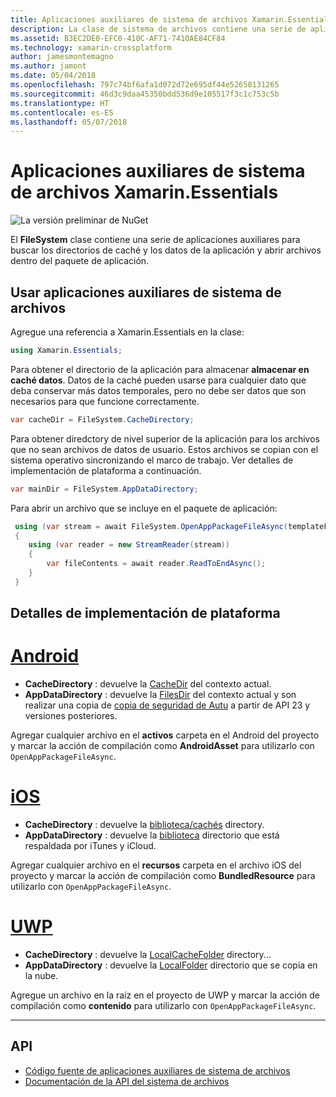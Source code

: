 ```yaml
---
title: Aplicaciones auxiliares de sistema de archivos Xamarin.Essentials
description: La clase de sistema de archivos contiene una serie de aplicaciones auxiliares encontrar caché de la aplicación y los directorios de datos y abrir archivos dentro del paquete de aplicación.
ms.assetid: B3EC2DE0-EFC0-410C-AF71-7410AE84CF84
ms.technology: xamarin-crossplatform
author: jamesmontemagno
ms.author: jamont
ms.date: 05/04/2018
ms.openlocfilehash: 797c74bf6afa1d072d72e695df44e52658131265
ms.sourcegitcommit: 46d3c9daa45350bdd536d9e105517f3c1c753c5b
ms.translationtype: HT
ms.contentlocale: es-ES
ms.lasthandoff: 05/07/2018
---
```

# <a name="xamarinessentials-file-system-helpers"></a>Aplicaciones auxiliares de sistema de archivos Xamarin.Essentials

![La versión preliminar de NuGet](~/media/shared/pre-release.png)

El **FileSystem** clase contiene una serie de aplicaciones auxiliares para buscar los directorios de caché y los datos de la aplicación y abrir archivos dentro del paquete de aplicación.

## <a name="using-file-system-helpers"></a>Usar aplicaciones auxiliares de sistema de archivos

Agregue una referencia a Xamarin.Essentials en la clase:

```csharp
using Xamarin.Essentials;
```

Para obtener el directorio de la aplicación para almacenar **almacenar en caché datos**. Datos de la caché pueden usarse para cualquier dato que deba conservar más datos temporales, pero no debe ser datos que son necesarios para que funcione correctamente.

```csharp
var cacheDir = FileSystem.CacheDirectory;
```

Para obtener diredctory de nivel superior de la aplicación para los archivos que no sean archivos de datos de usuario. Estos archivos se copian con el sistema operativo sincronizando el marco de trabajo. Ver detalles de implementación de plataforma a continuación.

```csharp
var mainDir = FileSystem.AppDataDirectory;
```

Para abrir un archivo que se incluye en el paquete de aplicación:

```csharp
 using (var stream = await FileSystem.OpenAppPackageFileAsync(templateFileName))
 {
    using (var reader = new StreamReader(stream))
    {
        var fileContents = await reader.ReadToEndAsync();
    }
 }
```

## <a name="platform-implementation-specifics"></a>Detalles de implementación de plataforma

# <a name="androidtabandroid"></a>[Android](#tab/android)

- **CacheDirectory** : devuelve la [CacheDir](https://developer.android.com/reference/android/content/Context.html#getCacheDir) del contexto actual.
- **AppDataDirectory** : devuelve la [FilesDir](https://developer.android.com/reference/android/content/Context.html#getFilesDir) del contexto actual y son realizar una copia de [copia de seguridad de Autu](https://developer.android.com/guide/topics/data/autobackup.html) a partir de API 23 y versiones posteriores.

Agregar cualquier archivo en el **activos** carpeta en el Android del proyecto y marcar la acción de compilación como **AndroidAsset** para utilizarlo con `OpenAppPackageFileAsync`.

# <a name="iostabios"></a>[iOS](#tab/ios)

- **CacheDirectory** : devuelve la [biblioteca/cachés](https://developer.apple.com/library/content/documentation/FileManagement/Conceptual/FileSystemProgrammingGuide/FileSystemOverview/FileSystemOverview.html) directory.
- **AppDataDirectory** : devuelve la [biblioteca](https://developer.apple.com/library/content/documentation/FileManagement/Conceptual/FileSystemProgrammingGuide/FileSystemOverview/FileSystemOverview.html) directorio que está respaldada por iTunes y iCloud.

Agregar cualquier archivo en el **recursos** carpeta en el archivo iOS del proyecto y marcar la acción de compilación como **BundledResource** para utilizarlo con `OpenAppPackageFileAsync`.

# <a name="uwptabuwp"></a>[UWP](#tab/uwp)

- **CacheDirectory** : devuelve la [LocalCacheFolder](https://docs.microsoft.com/en-us/uwp/api/windows.storage.applicationdata.localcachefolder#Windows_Storage_ApplicationData_LocalCacheFolder) directory...
- **AppDataDirectory** : devuelve la [LocalFolder](https://docs.microsoft.com/en-us/uwp/api/windows.storage.applicationdata.localfolder#Windows_Storage_ApplicationData_LocalFolder) directorio que se copia en la nube.

Agregue un archivo en la raíz en el proyecto de UWP y marcar la acción de compilación como **contenido** para utilizarlo con `OpenAppPackageFileAsync`.

--------------

## <a name="api"></a>API

- [Código fuente de aplicaciones auxiliares de sistema de archivos](https://github.com/xamarin/Essentials/tree/master/Essentials/FileSystem)
- [Documentación de la API del sistema de archivos](xref:Xamarin.Essentials.FileSystem)

